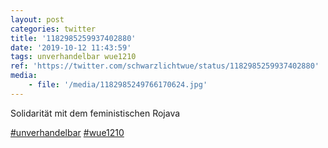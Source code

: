 ```yaml
---
layout: post
categories: twitter
title: '1182985259937402880'
date: '2019-10-12 11:43:59'
tags: unverhandelbar wue1210
ref: 'https://twitter.com/schwarzlichtwue/status/1182985259937402880'
media:
    - file: '/media/1182985249766170624.jpg'
---
```

Solidarität mit dem feministischen Rojava

[#unverhandelbar](/t/unverhandelbar) [#wue1210](/t/wue1210) 